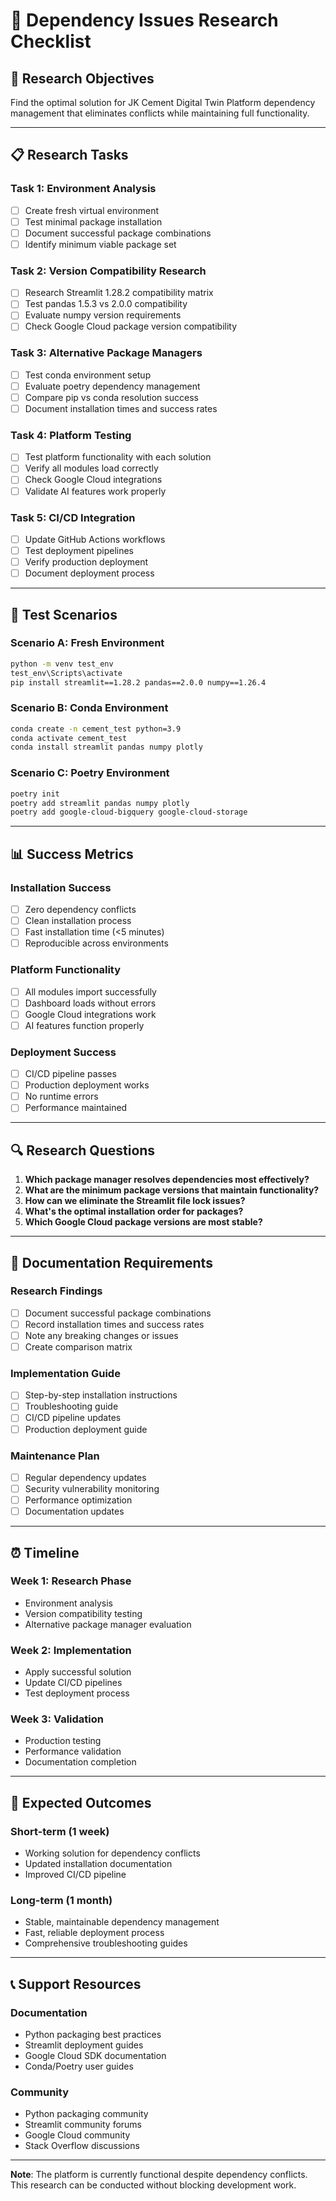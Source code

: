 # 🔬 Dependency Issues Research Checklist

## 🎯 **Research Objectives**
Find the optimal solution for JK Cement Digital Twin Platform dependency management that eliminates conflicts while maintaining full functionality.

---

## 📋 **Research Tasks**

### **Task 1: Environment Analysis**
- [ ] Create fresh virtual environment
- [ ] Test minimal package installation
- [ ] Document successful package combinations
- [ ] Identify minimum viable package set

### **Task 2: Version Compatibility Research**
- [ ] Research Streamlit 1.28.2 compatibility matrix
- [ ] Test pandas 1.5.3 vs 2.0.0 compatibility
- [ ] Evaluate numpy version requirements
- [ ] Check Google Cloud package version compatibility

### **Task 3: Alternative Package Managers**
- [ ] Test conda environment setup
- [ ] Evaluate poetry dependency management
- [ ] Compare pip vs conda resolution success
- [ ] Document installation times and success rates

### **Task 4: Platform Testing**
- [ ] Test platform functionality with each solution
- [ ] Verify all modules load correctly
- [ ] Check Google Cloud integrations
- [ ] Validate AI features work properly

### **Task 5: CI/CD Integration**
- [ ] Update GitHub Actions workflows
- [ ] Test deployment pipelines
- [ ] Verify production deployment
- [ ] Document deployment process

---

## 🧪 **Test Scenarios**

### **Scenario A: Fresh Environment**
```bash
python -m venv test_env
test_env\Scripts\activate
pip install streamlit==1.28.2 pandas==2.0.0 numpy==1.26.4
```

### **Scenario B: Conda Environment**
```bash
conda create -n cement_test python=3.9
conda activate cement_test
conda install streamlit pandas numpy plotly
```

### **Scenario C: Poetry Environment**
```bash
poetry init
poetry add streamlit pandas numpy plotly
poetry add google-cloud-bigquery google-cloud-storage
```

---

## 📊 **Success Metrics**

### **Installation Success**
- [ ] Zero dependency conflicts
- [ ] Clean installation process
- [ ] Fast installation time (<5 minutes)
- [ ] Reproducible across environments

### **Platform Functionality**
- [ ] All modules import successfully
- [ ] Dashboard loads without errors
- [ ] Google Cloud integrations work
- [ ] AI features function properly

### **Deployment Success**
- [ ] CI/CD pipeline passes
- [ ] Production deployment works
- [ ] No runtime errors
- [ ] Performance maintained

---

## 🔍 **Research Questions**

1. **Which package manager resolves dependencies most effectively?**
2. **What are the minimum package versions that maintain functionality?**
3. **How can we eliminate the Streamlit file lock issues?**
4. **What's the optimal installation order for packages?**
5. **Which Google Cloud package versions are most stable?**

---

## 📝 **Documentation Requirements**

### **Research Findings**
- [ ] Document successful package combinations
- [ ] Record installation times and success rates
- [ ] Note any breaking changes or issues
- [ ] Create comparison matrix

### **Implementation Guide**
- [ ] Step-by-step installation instructions
- [ ] Troubleshooting guide
- [ ] CI/CD pipeline updates
- [ ] Production deployment guide

### **Maintenance Plan**
- [ ] Regular dependency updates
- [ ] Security vulnerability monitoring
- [ ] Performance optimization
- [ ] Documentation updates

---

## ⏰ **Timeline**

### **Week 1: Research Phase**
- Environment analysis
- Version compatibility testing
- Alternative package manager evaluation

### **Week 2: Implementation**
- Apply successful solution
- Update CI/CD pipelines
- Test deployment process

### **Week 3: Validation**
- Production testing
- Performance validation
- Documentation completion

---

## 🚀 **Expected Outcomes**

### **Short-term (1 week)**
- Working solution for dependency conflicts
- Updated installation documentation
- Improved CI/CD pipeline

### **Long-term (1 month)**
- Stable, maintainable dependency management
- Fast, reliable deployment process
- Comprehensive troubleshooting guides

---

## 📞 **Support Resources**

### **Documentation**
- Python packaging best practices
- Streamlit deployment guides
- Google Cloud SDK documentation
- Conda/Poetry user guides

### **Community**
- Python packaging community
- Streamlit community forums
- Google Cloud community
- Stack Overflow discussions

---

**Note**: The platform is currently functional despite dependency conflicts. This research can be conducted without blocking development work.
